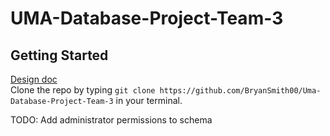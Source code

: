 # UMA-Database-Project-Team-3
## Getting Started
[Design doc](https://uofh-my.sharepoint.com/:w:/g/personal/gpperei2_cougarnet_uh_edu/Ee4tcoBcGDRHtUkaGGRTJiIBqm-0GB7x92hne1eJKJ3S9g?e=R2CLW0)<br>
Clone the repo by typing `git clone https://github.com/BryanSmith00/Uma-Database-Project-Team-3` in your terminal.


TODO: Add administrator permissions to schema
